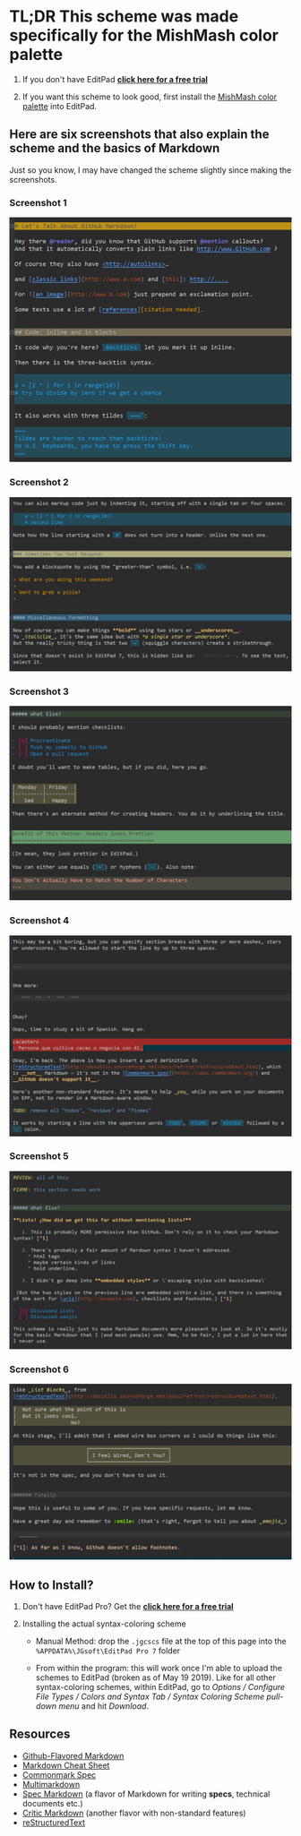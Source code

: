 # TL;DR This scheme was made specifically for the MishMash color palette

1. If you don't have EditPad **[click here for a free trial](http://yu8.us/eppdemo)**

2. If you want this scheme to look good, first install the [MishMash color palette](/Making%20Text%20Pretty%20-%20Syntax%20Coloring%20and%20Color%20Palettes/Color%20Palettes/MishMash) into EditPad.

## Here are six screenshots that also explain the scheme and the basics of Markdown

Just so you know, I may have changed the scheme slightly since making the screenshots.


### Screenshot 1

![screenshot1](screenshots/screen1.jpg)

### Screenshot 2
![screenshot2](screenshots/screen2.jpg)


### Screenshot 3
![screenshot3](screenshots/screen3.jpg)

### Screenshot 4
![screenshot4](screenshots/screen4.jpg)


### Screenshot 5
![screenshot5](screenshots/screen5.jpg)


### Screenshot 6
![screenshot6](screenshots/screen6.jpg)



## How to Install?

1. Don't have EditPad Pro? Get the **[click here for a free trial](http://yu8.us/eppdemo)**

2. Installing the actual syntax-coloring scheme
 
   * Manual Method: drop the `.jgcscs` file at the top of this page into the `%APPDATA%\JGsoft\EditPad Pro 7` folder

   * From within the program: this will work once I'm able to upload the schemes to EditPad (broken as of May 19 2019). Like for all other syntax-coloring schemes, within EditPad, go to _Options / Configure File Types / Colors and Syntax Tab / Syntax Coloring Scheme pull-down menu_ and hit _Download_.


Resources
---------
* [Github-Flavored Markdown](https://github.github.com/gfm)
* [Markdown Cheat Sheet](https://www.markdownguide.org/cheat-sheet/)
* [Commonmark Spec](https://spec.commonmark.org/)
* [Multimarkdown](https://rawgit.com/fletcher/MultiMarkdown-6-Syntax-Guide/master/index.html)
* [Spec Markdown](https://leebyron.com/spec-md/) (a flavor of Markdown for writing **specs**, technical documents etc.)
* [Critic Markdown](http://criticmarkup.com/users-guide.php) (another flavor with non-standard features)
* [reStructuredText](http://docutils.sourceforge.net/docs/ref/rst/restructuredtext.html)
